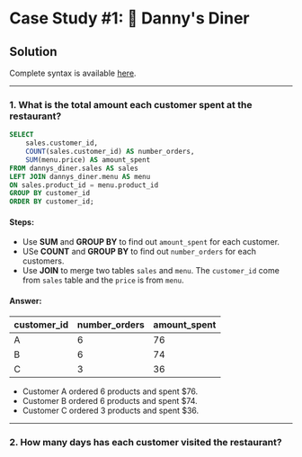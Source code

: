 # Case Study #1: 🍜 Danny's Diner 

## Solution

Complete syntax is available [here](https://github.com/ElaWajdzik/8-Week-SQL-Challenge/blob/main/Case%20Study%20%231%20-%20Danny's%20Diner/SQL%20syntax/danny's%20diner.sql).

***

### 1. What is the total amount each customer spent at the restaurant?

````sql
SELECT 
    sales.customer_id,
    COUNT(sales.customer_id) AS number_orders,
    SUM(menu.price) AS amount_spent
FROM dannys_diner.sales AS sales
LEFT JOIN dannys_diner.menu AS menu
ON sales.product_id = menu.product_id
GROUP BY customer_id
ORDER BY customer_id;
````

#### Steps:
- Use **SUM** and **GROUP BY** to find out ```amount_spent``` for each customer.
- USe **COUNT** and **GROUP BY** to find out ```number_orders``` for each customers.
- Use **JOIN** to merge two tables ```sales``` and ```menu```. The ```customer_id``` come from ```sales``` table and the ```price``` is from ```menu```.


#### Answer:
| customer_id | number_orders | amount_spent |
| ----------- | ------------- | ------------ |
| A           | 6             | 76           |
| B           | 6             | 74           |
| C           | 3             | 36           |


- Customer A ordered 6 products and spent $76.
- Customer B ordered 6 products and spent $74.
- Customer C ordered 3 products and spent $36.

***

### 2. How many days has each customer visited the restaurant?




